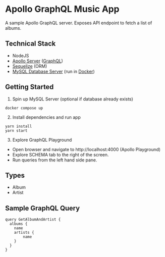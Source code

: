 # Apollo GraphQL Music App

A sample Apollo GraphQL server. Exposes API endpoint to fetch a list of albums.

## Technical Stack

-   NodeJS
-   [Apollo Server](https://www.apollographql.com/) ([GraphQL](https://graphql.org/))
-   [Sequelize](http://sequelize.org/) (ORM)
-   [MySQL Database Server](https://www.mysql.com/) (run in [Docker](https://www.docker.com/))

## Getting Started

1. Spin up MySQL Server (optional if database already exists)

```
docker compose up
```

2. Install dependencies and run app

```
yarn install
yarn start
```

3. Explore GraphQL Playground

-   Open browser and navigate to http://localhost:4000 (Apollo Playground)
-   Explore SCHEMA tab to the right of the screen.
-   Run queries from the left hand side pane.

## Types

-   Album
-   Artist

## Sample GraphQL Query

```
query GetAlbumAndArtist {
  albums {
    name
    artists {
    	name
  	}
  }
}
```
